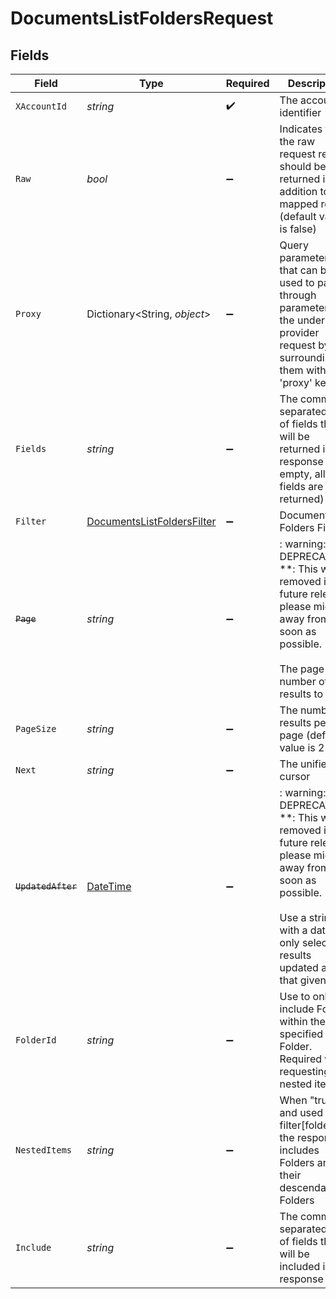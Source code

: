 # DocumentsListFoldersRequest


## Fields

| Field                                                                                                                                                                                                                                                                  | Type                                                                                                                                                                                                                                                                   | Required                                                                                                                                                                                                                                                               | Description                                                                                                                                                                                                                                                            | Example                                                                                                                                                                                                                                                                |
| ---------------------------------------------------------------------------------------------------------------------------------------------------------------------------------------------------------------------------------------------------------------------- | ---------------------------------------------------------------------------------------------------------------------------------------------------------------------------------------------------------------------------------------------------------------------- | ---------------------------------------------------------------------------------------------------------------------------------------------------------------------------------------------------------------------------------------------------------------------- | ---------------------------------------------------------------------------------------------------------------------------------------------------------------------------------------------------------------------------------------------------------------------- | ---------------------------------------------------------------------------------------------------------------------------------------------------------------------------------------------------------------------------------------------------------------------- |
| `XAccountId`                                                                                                                                                                                                                                                           | *string*                                                                                                                                                                                                                                                               | :heavy_check_mark:                                                                                                                                                                                                                                                     | The account identifier                                                                                                                                                                                                                                                 |                                                                                                                                                                                                                                                                        |
| `Raw`                                                                                                                                                                                                                                                                  | *bool*                                                                                                                                                                                                                                                                 | :heavy_minus_sign:                                                                                                                                                                                                                                                     | Indicates that the raw request result should be returned in addition to the mapped result (default value is false)                                                                                                                                                     |                                                                                                                                                                                                                                                                        |
| `Proxy`                                                                                                                                                                                                                                                                | Dictionary<String, *object*>                                                                                                                                                                                                                                           | :heavy_minus_sign:                                                                                                                                                                                                                                                     | Query parameters that can be used to pass through parameters to the underlying provider request by surrounding them with 'proxy' key                                                                                                                                   |                                                                                                                                                                                                                                                                        |
| `Fields`                                                                                                                                                                                                                                                               | *string*                                                                                                                                                                                                                                                               | :heavy_minus_sign:                                                                                                                                                                                                                                                     | The comma separated list of fields that will be returned in the response (if empty, all fields are returned)                                                                                                                                                           | id,remote_id,name,description,url,size,path,owner_id,remote_owner_id,parent_folder_id,remote_parent_folder_id,drive_id,remote_drive_id,created_at,updated_at,has_content,has_children,is_root,all_parent_folder_ids,remote_all_parent_folder_ids,unified_custom_fields |
| `Filter`                                                                                                                                                                                                                                                               | [DocumentsListFoldersFilter](../../Models/Requests/DocumentsListFoldersFilter.md)                                                                                                                                                                                      | :heavy_minus_sign:                                                                                                                                                                                                                                                     | Documents Folders Filter                                                                                                                                                                                                                                               |                                                                                                                                                                                                                                                                        |
| ~~`Page`~~                                                                                                                                                                                                                                                             | *string*                                                                                                                                                                                                                                                               | :heavy_minus_sign:                                                                                                                                                                                                                                                     | : warning: ** DEPRECATED **: This will be removed in a future release, please migrate away from it as soon as possible.<br/><br/>The page number of the results to fetch                                                                                               |                                                                                                                                                                                                                                                                        |
| `PageSize`                                                                                                                                                                                                                                                             | *string*                                                                                                                                                                                                                                                               | :heavy_minus_sign:                                                                                                                                                                                                                                                     | The number of results per page (default value is 25)                                                                                                                                                                                                                   |                                                                                                                                                                                                                                                                        |
| `Next`                                                                                                                                                                                                                                                                 | *string*                                                                                                                                                                                                                                                               | :heavy_minus_sign:                                                                                                                                                                                                                                                     | The unified cursor                                                                                                                                                                                                                                                     |                                                                                                                                                                                                                                                                        |
| ~~`UpdatedAfter`~~                                                                                                                                                                                                                                                     | [DateTime](https://learn.microsoft.com/en-us/dotnet/api/system.datetime?view=net-5.0)                                                                                                                                                                                  | :heavy_minus_sign:                                                                                                                                                                                                                                                     | : warning: ** DEPRECATED **: This will be removed in a future release, please migrate away from it as soon as possible.<br/><br/>Use a string with a date to only select results updated after that given date                                                         | 2020-01-01T00:00:00.000Z                                                                                                                                                                                                                                               |
| `FolderId`                                                                                                                                                                                                                                                             | *string*                                                                                                                                                                                                                                                               | :heavy_minus_sign:                                                                                                                                                                                                                                                     | Use to only include Folders within the specified Folder. Required when requesting nested items                                                                                                                                                                         | 1234567890                                                                                                                                                                                                                                                             |
| `NestedItems`                                                                                                                                                                                                                                                          | *string*                                                                                                                                                                                                                                                               | :heavy_minus_sign:                                                                                                                                                                                                                                                     | When "true" and used with filter[folder_id], the response includes Folders and their descendant Folders                                                                                                                                                                | true                                                                                                                                                                                                                                                                   |
| `Include`                                                                                                                                                                                                                                                              | *string*                                                                                                                                                                                                                                                               | :heavy_minus_sign:                                                                                                                                                                                                                                                     | The comma separated list of fields that will be included in the response                                                                                                                                                                                               | all_parent_folder_ids                                                                                                                                                                                                                                                  |